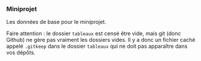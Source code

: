 ### Miniprojet

Les données de base pour le miniprojet.

Faire attention : le dossier `tableaux` est censé être vide, mais git (donc Github) ne gère pas vraiment les dossiers vides. Il y a donc un fichier caché appelé `.gitkeep` dans le dossier `tableaux` qui ne doit pas apparaître dans vos dépôts.
